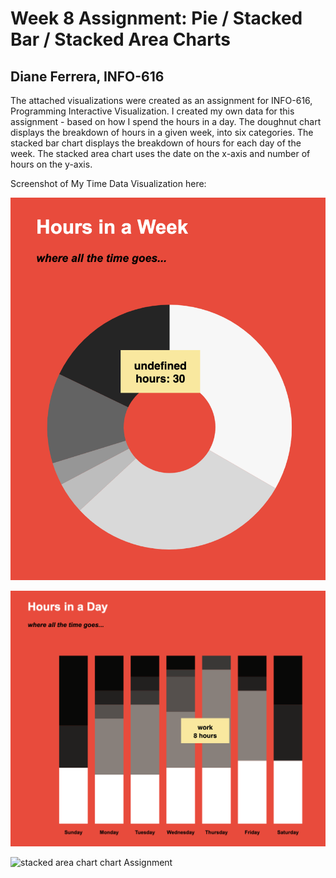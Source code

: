 
Week 8 Assignment: Pie / Stacked Bar / Stacked Area Charts
============================================================

Diane Ferrera, INFO-616
-----------------------

The attached visualizations were created as an assignment for INFO-616, Programming Interactive Visualization. I created my own data for this assignment - based on how I spend the hours in a day.  The doughnut chart displays the breakdown of hours in a given week, into six categories.  The stacked bar chart displays the breakdown of hours for each day of the week.  The stacked area chart uses the date on the x-axis and number of hours on the y-axis.

Screenshot of My Time Data Visualization here:

![doughnut chart Assignment](/week-8/doughnut-chart.gif "Week8: My Hours in a Week")

![stacked bar chart chart Assignment](/week-8/stacked-bar-chart.gif "Week8: My Hours in a Day")

![stacked area chart chart Assignment](/stacked-area-chart.png "Busy Busy: Hours in a Week")
